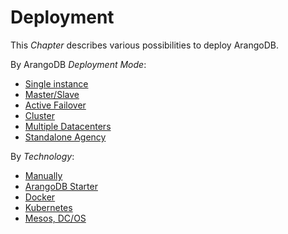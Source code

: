 Deployment
==========

This _Chapter_ describes various possibilities to deploy ArangoDB.

By ArangoDB _Deployment Mode_:

- [Single instance](SingleInstance/README.md)
- [Master/Slave](MasterSlave/README.md)
- [Active Failover](ActiveFailover/README.md)
- [Cluster](Cluster/README.md)
- [Multiple Datacenters](DC2DC/README.md) 
- [Standalone Agency](StandaloneAgency/README.md) 

By _Technology_:

- [Manually](Manually/README.md)
- [ArangoDB Starter](ArangoDBStarter/README.md)
- [Docker](Docker/README.md)
- [Kubernetes](Kubernetes/README.md)
- [Mesos, DC/OS](DCOS/README.md)

